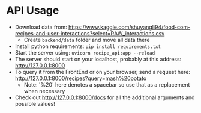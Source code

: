 # API Usage
- Download data from: https://www.kaggle.com/shuyangli94/food-com-recipes-and-user-interactions?select=RAW_interactions.csv
  - Create `backend/data` folder and move all data there
- Install python requirements: `pip install requirements.txt`
- Start the server using: `uvicorn recipe_api:app --reload`
- The server should start on your localhost, probably at this address: http://127.0.0.1:8000
- To query it from the FrontEnd or on your browser, send a request here: http://127.0.0.1:8000/recipes?query=mash%20potato
  - Note: '%20' here denotes a spacebar so use that as a replacement when necessary
- Check out http://127.0.0.1:8000/docs for all the additional arguments and possible values!